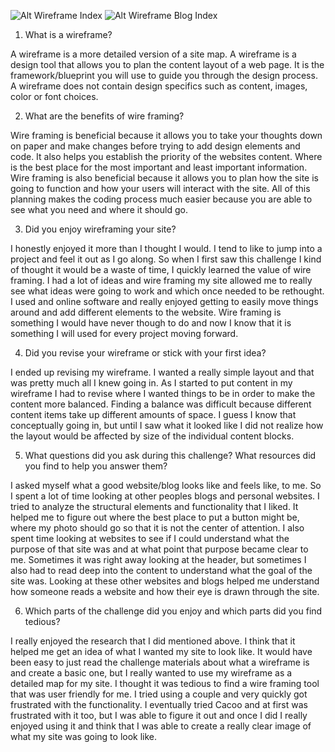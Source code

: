 ![Alt Wireframe Index](desktop/DBC/"Phase-0"/"phase-0"/"week-2"/imgs/wireframe-index.png)
![Alt Wireframe Blog Index](desktop/DBC/"Phase-0"/"phase-0"/"week-2"/imgs/wireframe-blog.index.png)

1. What is a wireframe?

A wireframe is a more detailed version of a site map.  A wireframe is a design tool that allows you to plan the content layout of a web page.  It is the framework/blueprint you will use to guide you through the design process.  A wireframe does not contain design specifics such as content, images, color or font choices.

2. What are the benefits of wire framing?

Wire framing is beneficial because it allows you to take your thoughts down on paper and make changes before trying to add design elements and code.  It also helps you establish the priority of the websites content.  Where is the best place for the most important and least important information.  Wire framing is also beneficial because it allows you to plan how the site is going to function and how your users will interact with the site.  All of this planning makes the coding process much easier because you are able to see what you need and where it should go.

3. Did you enjoy wireframing your site?

I honestly enjoyed it more than I thought I would.  I tend to like to jump into a project and feel it out as I go along.  So when I first saw this challenge I kind of thought it would be a waste of time, I quickly learned the value of wire framing.  I had a lot of ideas and wire framing my site allowed me to really see what ideas were going to work and which once needed to be rethought.  I used and online software and really enjoyed getting to easily move things around and add different elements to the website.  Wire framing is something I would have never though to do and now I know that it is something I will used for every project moving forward.

4. Did you revise your wireframe or stick with your first idea?

I ended up revising my wireframe.  I wanted a really simple layout and that was pretty much all I knew going in.  As I started to put content in my wireframe I had to revise where I wanted things to be in order to make the content more balanced.  Finding a balance was difficult because different content items take up different amounts of space.  I guess I know that conceptually going in, but until I saw what it looked like I did not realize how the layout would be affected by size of the individual content blocks.

5. What questions did you ask during this challenge? What resources did you find to help you answer them?

I asked myself what a good website/blog looks like and feels like, to me.  So I spent a lot of time looking at other peoples blogs and personal websites. I tried to analyze the structural elements and functionality that I liked.  It helped me to figure out where the best place to put a button might be, where my photo should go so that it is not the center of attention.   I also spent time looking at websites to see if I could understand what the purpose of that site was and at what point that purpose became clear to me.  Sometimes it was right away looking at the header, but sometimes I also had to read deep into the content to understand what the goal of the site was.  Looking at these other websites and blogs helped me understand how someone reads a website and how their eye is drawn through the site.

6. Which parts of the challenge did you enjoy and which parts did you find tedious?

I really enjoyed the research that I did mentioned above.  I think that it helped me get an idea of what I wanted my site to look like.  It would have been easy to just read the challenge materials about what a wireframe is and create a basic one, but I really wanted to use my wireframe as a detailed map for my site.  I thought it was tedious to find a wire framing tool that was user friendly for me.  I tried using a couple and very quickly got frustrated with the functionality.  I eventually tried Cacoo and at first was frustrated with it too, but I was able to figure it out and once I did I really enjoyed using it and think that I was able to create a really clear image of what my site was going to look like.
